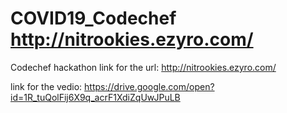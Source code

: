 # COVID19_Codechef http://nitrookies.ezyro.com/
Codechef hackathon link for the url:
http://nitrookies.ezyro.com/

link for the vedio:
https://drive.google.com/open?id=1R_tuQolFij6X9q_acrF1XdiZqUwJPuLB

